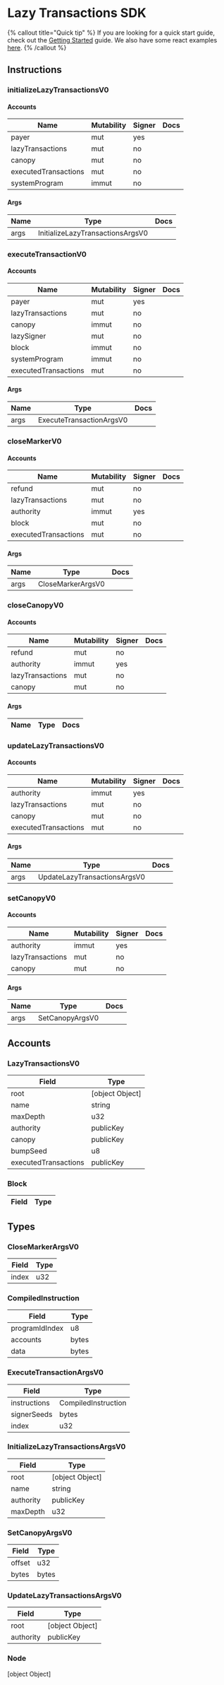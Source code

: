 # Lazy Transactions SDK

{% callout title="Quick tip" %}
If you are looking for a quick start guide, check out the [Getting Started](/docs/learn/getting_started) guide. We also have some react examples [here](/docs/learn/react).
{% /callout %}

## Instructions

### initializeLazyTransactionsV0

#### Accounts

| Name                 | Mutability | Signer | Docs |
| -------------------- | ---------- | ------ | ---- |
| payer                | mut        | yes    |      |
| lazyTransactions     | mut        | no     |      |
| canopy               | mut        | no     |      |
| executedTransactions | mut        | no     |      |
| systemProgram        | immut      | no     |      |

#### Args

| Name | Type                             | Docs |
| ---- | -------------------------------- | ---- |
| args | InitializeLazyTransactionsArgsV0 |      |

### executeTransactionV0

#### Accounts

| Name                 | Mutability | Signer | Docs |
| -------------------- | ---------- | ------ | ---- |
| payer                | mut        | yes    |      |
| lazyTransactions     | mut        | no     |      |
| canopy               | immut      | no     |      |
| lazySigner           | mut        | no     |      |
| block                | immut      | no     |      |
| systemProgram        | immut      | no     |      |
| executedTransactions | mut        | no     |      |

#### Args

| Name | Type                     | Docs |
| ---- | ------------------------ | ---- |
| args | ExecuteTransactionArgsV0 |      |

### closeMarkerV0

#### Accounts

| Name                 | Mutability | Signer | Docs |
| -------------------- | ---------- | ------ | ---- |
| refund               | mut        | no     |      |
| lazyTransactions     | mut        | no     |      |
| authority            | immut      | yes    |      |
| block                | mut        | no     |      |
| executedTransactions | mut        | no     |      |

#### Args

| Name | Type              | Docs |
| ---- | ----------------- | ---- |
| args | CloseMarkerArgsV0 |      |

### closeCanopyV0

#### Accounts

| Name             | Mutability | Signer | Docs |
| ---------------- | ---------- | ------ | ---- |
| refund           | mut        | no     |      |
| authority        | immut      | yes    |      |
| lazyTransactions | mut        | no     |      |
| canopy           | mut        | no     |      |

#### Args

| Name | Type | Docs |
| ---- | ---- | ---- |

### updateLazyTransactionsV0

#### Accounts

| Name                 | Mutability | Signer | Docs |
| -------------------- | ---------- | ------ | ---- |
| authority            | immut      | yes    |      |
| lazyTransactions     | mut        | no     |      |
| canopy               | mut        | no     |      |
| executedTransactions | mut        | no     |      |

#### Args

| Name | Type                         | Docs |
| ---- | ---------------------------- | ---- |
| args | UpdateLazyTransactionsArgsV0 |      |

### setCanopyV0

#### Accounts

| Name             | Mutability | Signer | Docs |
| ---------------- | ---------- | ------ | ---- |
| authority        | immut      | yes    |      |
| lazyTransactions | mut        | no     |      |
| canopy           | mut        | no     |      |

#### Args

| Name | Type            | Docs |
| ---- | --------------- | ---- |
| args | SetCanopyArgsV0 |      |

## Accounts

### LazyTransactionsV0

| Field                | Type            |
| -------------------- | --------------- |
| root                 | [object Object] |
| name                 | string          |
| maxDepth             | u32             |
| authority            | publicKey       |
| canopy               | publicKey       |
| bumpSeed             | u8              |
| executedTransactions | publicKey       |

### Block

| Field | Type |
| ----- | ---- |

## Types

### CloseMarkerArgsV0

| Field | Type |
| ----- | ---- |
| index | u32  |

### CompiledInstruction

| Field          | Type  |
| -------------- | ----- |
| programIdIndex | u8    |
| accounts       | bytes |
| data           | bytes |

### ExecuteTransactionArgsV0

| Field        | Type                |
| ------------ | ------------------- |
| instructions | CompiledInstruction |
| signerSeeds  | bytes               |
| index        | u32                 |

### InitializeLazyTransactionsArgsV0

| Field     | Type            |
| --------- | --------------- |
| root      | [object Object] |
| name      | string          |
| authority | publicKey       |
| maxDepth  | u32             |

### SetCanopyArgsV0

| Field  | Type  |
| ------ | ----- |
| offset | u32   |
| bytes  | bytes |

### UpdateLazyTransactionsArgsV0

| Field     | Type            |
| --------- | --------------- |
| root      | [object Object] |
| authority | publicKey       |

### Node

[object Object]
